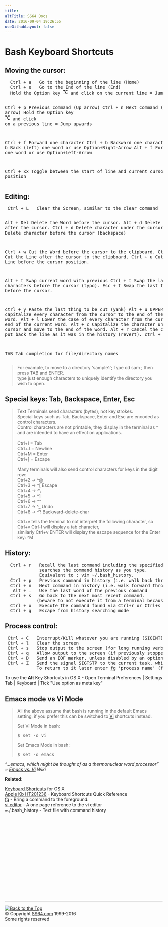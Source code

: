 ```yaml
---
title:
altTitle: SS64 Docs
date: 2016-09-04 19:26:55
useGithubLayout: false
---
```

<!-- #BeginLibraryItem "/Library/head_osxsyntax.lbi" --><!-- #EndLibraryItem --><h1>Bash Keyboard Shortcuts</h1>
<h2>Moving the cursor:</h2>
<pre>  Ctrl + a   Go to the beginning of the line (Home)
  Ctrl + e   Go to the End of the line (End)
  Hold the Option key <img src="option-key.gif" width="16" height="16" alt="option"> and click on the current line = Jump Backwards

  Ctrl + p   Previous command (Up arrow)
  Ctrl + n   Next command (Down arrow)
  Hold the Option key <img src="option-key.gif" width="16" height="16" alt="option"> and click on a previous line = Jump upwards

  Ctrl + f   Forward one character
  Ctrl + b   Backward one character
   Alt + b   Back (left) one word      or use Option+Right-Arrow
   Alt + f   Forward (right) one word  or use Option+Left-Arrow

  Ctrl + xx  Toggle between the start of line and current cursor position</pre>
<h2>Editing:</h2>
<pre> Ctrl + L   Clear the Screen, similar to the clear command

  Alt + Del Delete the Word before the cursor.
  Alt + d   Delete the Word after the cursor.
 Ctrl + d   Delete character under the cursor
 Ctrl + h   Delete character before the cursor (backspace)

 Ctrl + w   Cut the Word before the cursor to the clipboard.
 Ctrl + k   Cut the Line after the cursor to the clipboard.
 Ctrl + u   Cut/delete the Line before the cursor position.

  Alt + t   Swap current word with previous
 Ctrl + t   Swap the last two characters before the cursor (typo).
 Esc  + t   Swap the last two words before the cursor.

 ctrl + y   Paste the last thing to be cut (yank)
  Alt + u   UPPER capitalize every character from the cursor to the end of the current word.
  Alt + l   Lower the case of every character from the cursor to the end of the current word.
  Alt + c   Capitalize the character under the cursor and move to the end of the word.
  Alt + r   Cancel the changes and put back the line as it was in the history (revert).
 ctrl + _   Undo
 
  TAB       Tab completion for file/directory names</pre>
<blockquote>
<p>For example, to move to a directory 'sample1'; Type<span class="code"> cd sam</span> ; then press <span class="code">TAB</span> and <span class="code">ENTER</span>. <br>
type just enough characters to uniquely identify the directory you wish to open.</p>
</blockquote>
<h2>Special keys: Tab, Backspace, Enter, Esc</h2>
<blockquote>
<p>Text Terminals send characters (bytes), not key strokes. <br>
Special keys such as Tab, Backspace, Enter and Esc are  encoded as control characters. <br>
Control characters are not printable, they display in the terminal as <span class="code">^</span> and are intended to have an effect on applications.<br>
<span class="code"><br>
Ctrl+I = Tab<br>
Ctrl+J = Newline<br>
Ctrl+M = Enter</span><span class="code"><br>
Ctrl+[ = Escape</span></p>
<p>Many terminals will also send control characters for  keys in the digit row: <br>
<span class="code">Ctrl+2 → ^@<br>
Ctrl+3 → ^[ </span>Escape<span class="code"><br>
Ctrl+4 → ^\<br>
Ctrl+5 → ^]<br>
Ctrl+6 → ^^<br>
Ctrl+7 → ^_ </span>Undo<span class="code"><br>
Ctrl+8 → ^? </span>Backward-delete-char</p>
<p><span class="code">Ctrl+v</span> tells the terminal to not interpret the following character, so <span class="code">Ctrl+v Ctrl-I</span> will display a tab character, <br>
similarly <span class="code">Ctrl+v ENTER</span> will display the escape sequence for the Enter key: <span class="code">^M</span></p>
</blockquote>
<h2>History:</h2>
<pre>  Ctrl + r   Recall the last command including the specified character(s)
             searches the command history as you type.
             Equivalent to : vim ~/.bash_history. 
  Ctrl + p   Previous command in history (i.e. walk back through the command history)
  Ctrl + n   Next command in history (i.e. walk forward through the command history)
   Alt + .   Use the last word of the previous command
  Ctrl + s   Go back to the next most recent command.
            (beware to not execute it from a terminal because this will also launch its XOFF).
  Ctrl + o   Execute the command found via Ctrl+r or Ctrl+s
  Ctrl + g   Escape from history searching mode</pre>
<h2>Process control:</h2>
<pre> Ctrl + C   Interrupt/Kill whatever you are running (SIGINT)
 Ctrl + l   Clear the screen
 Ctrl + s   Stop output to the screen (for long running verbose commands)
 Ctrl + q   Allow output to the screen (if previously stopped using command above)
 Ctrl + D   Send an EOF marker, unless disabled by an option, this will close the current shell (EXIT)
 Ctrl + Z   Send the signal SIGTSTP to the current task, which suspends it.
            To return to it later enter <a href="fg.html">fg</a> 'process name' (foreground).</pre>
<p>To use the <b>Alt</b> Key Shortcuts in OS X - Open Terminal Preferences | Settings Tab | Keyboard | Tick "Use option as meta key"</p>
<h2>Emacs mode vs Vi Mode</h2>
<blockquote>
<p>All the above assume that bash is running in the default Emacs setting, if you prefer this can be switched to <a href="../vi.html">Vi</a> shortcuts instead. </p>
<p>Set Vi Mode in bash:</p>
<pre>$ set -o vi</pre>
<p>Set Emacs Mode in bash:</p>
<pre>$ set -o emacs</pre>
</blockquote>
<p class="quote"><i>“...emacs, which might be thought of as a thermonuclear word processor” ~ <a href="http://c2.com/cgi/wiki?EmacsVsVi">Emacs vs. Vi</a> Wiki</i></p>
<p><b>Related:</b>
</p><p><a href="syntax-keyboard.html">Keyboard Shortcuts</a> for OS X <br>
<a href="https://support.apple.com/en-gb/HT201236">Apple Kb HT201236</a> - Keyboard Shortcuts Quick Reference<br>
<span class="body"><a href="fg.html">fg</a> - Bring a command to the foreground.<br>
<a href="../vi.html">vi editor</a> - A one page reference to the vi editor<br>
~./.bash_history - Text file with command history</span>
<!-- #BeginLibraryItem "/Library/foot_osx.lbi" --></p><p>
<!-- OSX300 -->
<ins class="adsbygoogle" style="display:inline-block;width:300px;height:250px" data-ad-client="ca-pub-6140977852749469" data-ad-slot="1823340303"></ins>
<script>
(adsbygoogle = window.adsbygoogle || []).push({});
</script></p>
<hr>
<div id="bl" class="footer"><a href="syntax-bashkeyboard.html#"><img src="../images/top.png" width="30" height="22" alt="Back to the Top"></a></div>
<div id="br" class="footer, tagline">© Copyright <a href="../index.html">SS64.com</a> 1999-2016<br>
Some rights reserved</div><!-- #EndLibraryItem -->
